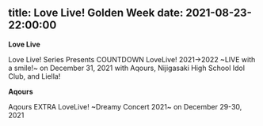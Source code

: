 title: Love Live! Golden Week
date: 2021-08-23-22:00:00
---

**Love Live**

Love Live! Series Presents COUNTDOWN LoveLive! 2021→2022 ~LIVE with a smile!~ on December 31, 2021 with Aqours, Nijigasaki High School Idol Club, and Liella!

**Aqours**

Aqours EXTRA LoveLive! ~Dreamy Concert 2021~ on December 29-30, 2021
